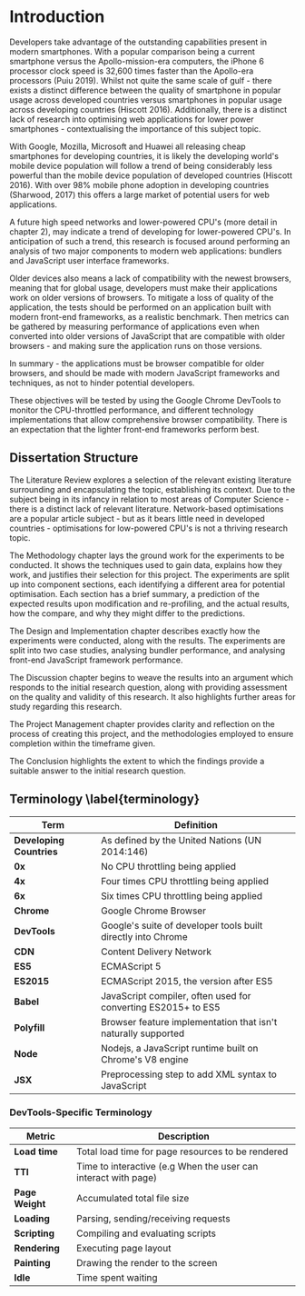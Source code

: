 # Introduction  
Developers take advantage of the outstanding capabilities
present in modern smartphones. With a popular comparison being
a current smartphone versus the Apollo-mission-era computers,
the iPhone 6 processor clock speed is 32,600 times faster than the
Apollo-era processors (Puiu 2019). Whilst not quite the same scale
of gulf - there exists a distinct difference between the quality
of smartphone in popular usage across developed countries versus
smartphones in popular usage across developing countries (Hiscott 2016). Additionally,
there is a distinct lack of research into optimising web applications
for lower power smartphones - contextualising the importance of
this subject topic.

With Google, Mozilla, Microsoft and Huawei all
releasing cheap smartphones for developing countries, it is likely the developing world's
mobile device population will follow a trend of being considerably less powerful than the mobile device
population of developed 
countries (Hiscott 2016). With over 98% mobile phone adoption in developing countries (Sharwood, 2017)
this offers a large market of potential users for web applications.

A future high speed networks and lower-powered CPU's (more detail in chapter 2),
may indicate a trend of developing for lower-powered CPU's. In anticipation of such a trend, this research is focused around
performing an analysis of two major components to modern web applications:
bundlers and JavaScript user interface frameworks. 

Older devices also means a lack of compatibility with the newest browsers, meaning that for global
usage, developers must make their applications work on older versions of browsers. To mitigate a
loss of quality of the application, the tests should be performed on an application built with
modern front-end frameworks, as a realistic benchmark. Then metrics can be gathered
by measuring performance of applications even when converted into older versions of JavaScript that
are compatible with older browsers - and making sure the application runs on those versions.

In summary - the applications must be browser compatible for older browsers, and should be made
with modern JavaScript frameworks and techniques, as not to hinder potential developers. 

These objectives will be tested by using the Google Chrome DevTools to monitor the CPU-throttled
performance, and different technology implementations that allow comprehensive browser compatibility.
There is an expectation that the lighter front-end frameworks perform best.

## Dissertation Structure

The Literature Review explores a selection of the relevant existing literature surrounding and 
encapsulating the topic, establishing its context. Due to the subject being in its infancy in relation to most 
areas of Computer Science - there is a distinct lack of relevant literature. 
Network-based optimisations are a popular article subject - but as it bears little need 
in developed countries - optimisations for low-powered CPU's is not a thriving research topic. 

The Methodology chapter lays the ground work for the experiments to be conducted. It shows the
techniques used to gain data, explains how they work, and justifies their selection for this project.
The experiments are split up into component sections, each identifying a different area for potential optimisation. Each section has a brief summary, 
a prediction of the expected results upon modification and re-profiling, and the actual results, 
how the compare, and why they might differ to the predictions. 

The Design and Implementation chapter describes exactly how the experiments were conducted, along with
the results. The experiments are split into two case studies, analysing bundler performance, and
analysing front-end JavaScript framework performance.

The Discussion chapter begins to weave the results into an argument which responds to the initial
research question, along with providing assessment on the quality and validity of this research.
It also highlights further areas for study regarding this research.

The Project Management chapter provides clarity and reflection on the process of
creating this project, and the methodologies employed to ensure completion within the timeframe
given.

The Conclusion highlights the extent to which the findings provide a suitable answer to the initial research
question. 


## Terminology \label{terminology}

| Term | Definition |
|---|---|
| **Developing Countries** | As defined by the United Nations (UN 2014:146) | 
| **0x** | No CPU throttling being applied |
| **4x** | Four times CPU throttling being applied |
| **6x** | Six times CPU throttling being applied |
| **Chrome** | Google Chrome Browser |
| **DevTools** | Google's suite of developer tools built directly into Chrome |
| **CDN**  | Content Delivery Network |
| **ES5** | ECMAScript 5 |
| **ES2015** | ECMAScript 2015, the version after ES5 |
| **Babel** | JavaScript compiler, often used for converting ES2015+ to ES5 |
| **Polyfill** | Browser feature implementation that isn't naturally supported |
| **Node** | Nodejs, a JavaScript runtime built on Chrome's V8 engine |
| **JSX** | Preprocessing step to add XML syntax to JavaScript |

### DevTools-Specific Terminology

| Metric | Description |
|---|---|
| **Load time** | Total load time for page resources to be rendered |
| **TTI** | Time to interactive (e.g When the user can interact with page) |
| **Page Weight** | Accumulated total file size |
| **Loading** | Parsing, sending/receiving requests |
| **Scripting** | Compiling and evaluating scripts |
| **Rendering** | Executing page layout |
| **Painting** | Drawing the render to the screen |
| **Idle** | Time spent waiting |
